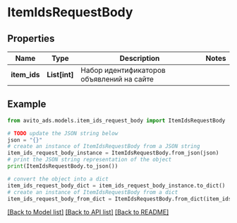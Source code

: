 # ItemIdsRequestBody


## Properties

Name | Type | Description | Notes
------------ | ------------- | ------------- | -------------
**item_ids** | **List[int]** | Набор идентификаторов объявлений на сайте | 

## Example

```python
from avito_ads.models.item_ids_request_body import ItemIdsRequestBody

# TODO update the JSON string below
json = "{}"
# create an instance of ItemIdsRequestBody from a JSON string
item_ids_request_body_instance = ItemIdsRequestBody.from_json(json)
# print the JSON string representation of the object
print(ItemIdsRequestBody.to_json())

# convert the object into a dict
item_ids_request_body_dict = item_ids_request_body_instance.to_dict()
# create an instance of ItemIdsRequestBody from a dict
item_ids_request_body_from_dict = ItemIdsRequestBody.from_dict(item_ids_request_body_dict)
```
[[Back to Model list]](../README.md#documentation-for-models) [[Back to API list]](../README.md#documentation-for-api-endpoints) [[Back to README]](../README.md)


